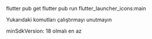 flutter pub get
flutter pub run flutter_launcher_icons:main

Yukarıdaki komutları çalıştırmayı unutmayın


minSdkVersion: 18 olmalı en az
